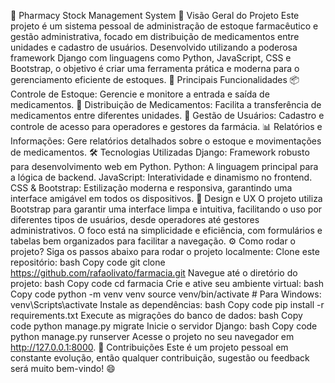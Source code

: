 💊 Pharmacy Stock Management System 🚀 Visão Geral do Projeto Este projeto é um sistema pessoal de administração de estoque farmacêutico e gestão administrativa, focado em distribuição de medicamentos entre unidades e cadastro de usuários. Desenvolvido utilizando a poderosa framework Django com linguagens como Python, JavaScript, CSS e Bootstrap, o objetivo é criar uma ferramenta prática e moderna para o gerenciamento eficiente de estoques.
🎯 Principais Funcionalidades 📦 Controle de Estoque: Gerencie e monitore a entrada e saída de medicamentos. 🔄 Distribuição de Medicamentos: Facilita a transferência de medicamentos entre diferentes unidades. 👥 Gestão de Usuários: Cadastro e controle de acesso para operadores e gestores da farmácia. 📊 Relatórios e Informações: Gere relatórios detalhados sobre o estoque e movimentações de medicamentos. 🛠️ Tecnologias Utilizadas Django: Framework robusto para desenvolvimento web em Python. Python: A linguagem principal para a lógica de backend. JavaScript: Interatividade e dinamismo no frontend. CSS & Bootstrap: Estilização moderna e responsiva, garantindo uma interface amigável em todos os dispositivos. 🎨 Design e UX O projeto utiliza Bootstrap para garantir uma interface limpa e intuitiva, facilitando o uso por diferentes tipos de usuários, desde operadores até gestores administrativos. O foco está na simplicidade e eficiência, com formulários e tabelas bem organizados para facilitar a navegação.
⚙️ Como rodar o projeto? Siga os passos abaixo para rodar o projeto localmente:
Clone este repositório:
bash Copy code git clone https://github.com/rafaolivato/farmacia.git Navegue até o diretório do projeto:
bash Copy code cd farmacia Crie e ative seu ambiente virtual:
bash Copy code python -m venv venv source venv/bin/activate # Para Windows: venv\Scripts\activate Instale as dependências:
bash Copy code pip install -r requirements.txt Execute as migrações do banco de dados:
bash Copy code python manage.py migrate Inicie o servidor Django:
bash Copy code python manage.py runserver Acesse o projeto no seu navegador em http://127.0.0.1:8000.
📝 Contribuições Este é um projeto pessoal em constante evolução, então qualquer contribuição, sugestão ou feedback será muito bem-vindo! 😄
 
